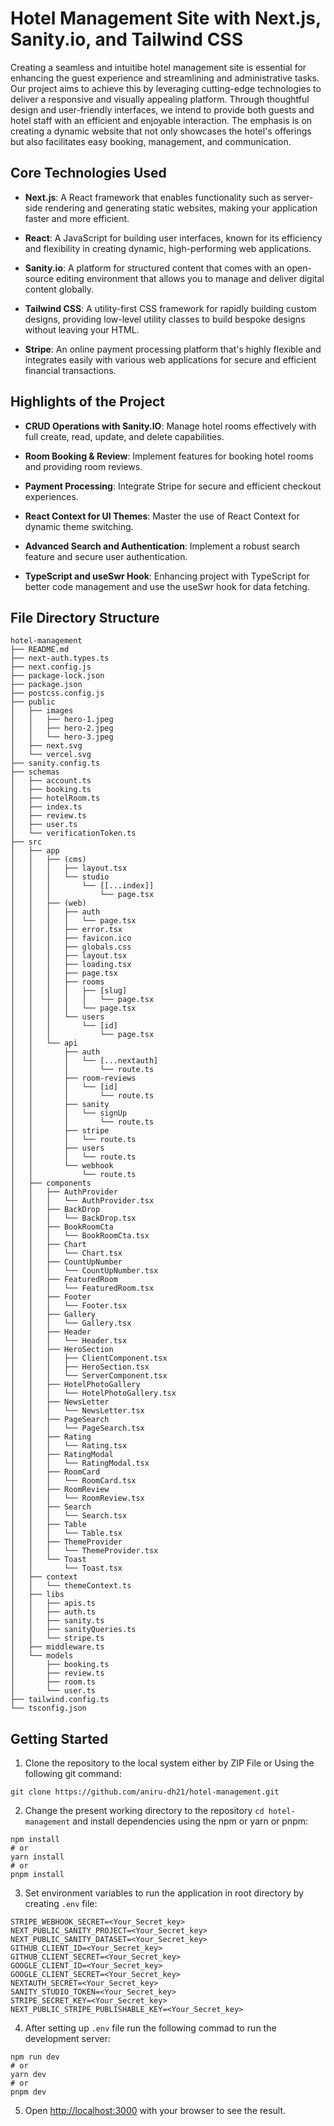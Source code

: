 # Hotel Management Site with Next.js, Sanity.io, and Tailwind CSS

Creating a seamless and intuitibe hotel management site is essential for enhancing the guest experience and streamlining and administrative tasks. Our project aims to achieve this by leveraging cutting-edge technologies to deliver a responsive and visually appealing platform. Through thoughtful design and user-friendly interfaces, we intend to provide both guests and hotel staff with an efficient and enjoyable interaction. The emphasis is on creating a dynamic website that not only showcases the hotel's offerings but also facilitates easy booking, management, and communication.

## Core Technologies Used

- **Next.js**: A React framework that enables functionality such as server-side rendering and generating static websites, making your application faster and more efficient.

- **React**: A JavaScript for building user interfaces, known for its efficiency and flexibility in creating dynamic, high-performing web applications.

- **Sanity.io**: A platform for structured content that comes with an open-source editing environment that allows you to manage and deliver digital content globally.

- **Tailwind CSS**: A utility-first CSS framework for rapidly building custom designs, providing low-level utility classes to build bespoke designs without leaving your HTML.

- **Stripe**: An online payment processing platform that's highly flexible and integrates easily with various web applications for secure and efficient financial transactions.

## Highlights of the Project

- **CRUD Operations with Sanity.IO**: Manage hotel rooms effectively with full create, read, update, and delete capabilities.

- **Room Booking & Review**: Implement features for booking hotel rooms and providing room reviews.

- **Payment Processing**: Integrate Stripe for secure and efficient checkout experiences.

- **React Context for UI Themes**: Master the use of React Context for dynamic theme switching.

- **Advanced Search and Authentication**: Implement a robust search feature and secure user authentication.

- **TypeScript and useSwr Hook**: Enhancing project with TypeScript for better code management and use the useSwr hook for data fetching.

## File Directory Structure

```
hotel-management
├── README.md
├── next-auth.types.ts
├── next.config.js
├── package-lock.json
├── package.json
├── postcss.config.js
├── public
│   ├── images
│   │   ├── hero-1.jpeg
│   │   ├── hero-2.jpeg
│   │   └── hero-3.jpeg
│   ├── next.svg
│   └── vercel.svg
├── sanity.config.ts
├── schemas
│   ├── account.ts
│   ├── booking.ts
│   ├── hotelRoom.ts
│   ├── index.ts
│   ├── review.ts
│   ├── user.ts
│   └── verificationToken.ts
├── src
│   ├── app
│   │   ├── (cms)
│   │   │   ├── layout.tsx
│   │   │   └── studio
│   │   │       └── [[...index]]
│   │   │           └── page.tsx
│   │   ├── (web)
│   │   │   ├── auth
│   │   │   │   └── page.tsx
│   │   │   ├── error.tsx
│   │   │   ├── favicon.ico
│   │   │   ├── globals.css
│   │   │   ├── layout.tsx
│   │   │   ├── loading.tsx
│   │   │   ├── page.tsx
│   │   │   ├── rooms
│   │   │   │   ├── [slug]
│   │   │   │   │   └── page.tsx
│   │   │   │   └── page.tsx
│   │   │   └── users
│   │   │       └── [id]
│   │   │           └── page.tsx
│   │   └── api
│   │       ├── auth
│   │       │   └── [...nextauth]
│   │       │       └── route.ts
│   │       ├── room-reviews
│   │       │   └── [id]
│   │       │       └── route.ts
│   │       ├── sanity
│   │       │   └── signUp
│   │       │       └── route.ts
│   │       ├── stripe
│   │       │   └── route.ts
│   │       ├── users
│   │       │   └── route.ts
│   │       └── webhook
│   │           └── route.ts
│   ├── components
│   │   ├── AuthProvider
│   │   │   └── AuthProvider.tsx
│   │   ├── BackDrop
│   │   │   └── BackDrop.tsx
│   │   ├── BookRoomCta
│   │   │   └── BookRoomCta.tsx
│   │   ├── Chart
│   │   │   └── Chart.tsx
│   │   ├── CountUpNumber
│   │   │   └── CountUpNumber.tsx
│   │   ├── FeaturedRoom
│   │   │   └── FeaturedRoom.tsx
│   │   ├── Footer
│   │   │   └── Footer.tsx
│   │   ├── Gallery
│   │   │   └── Gallery.tsx
│   │   ├── Header
│   │   │   └── Header.tsx
│   │   ├── HeroSection
│   │   │   ├── ClientComponent.tsx
│   │   │   ├── HeroSection.tsx
│   │   │   └── ServerComponent.tsx
│   │   ├── HotelPhotoGallery
│   │   │   └── HotelPhotoGallery.tsx
│   │   ├── NewsLetter
│   │   │   └── NewsLetter.tsx
│   │   ├── PageSearch
│   │   │   └── PageSearch.tsx
│   │   ├── Rating
│   │   │   └── Rating.tsx
│   │   ├── RatingModal
│   │   │   └── RatingModal.tsx
│   │   ├── RoomCard
│   │   │   └── RoomCard.tsx
│   │   ├── RoomReview
│   │   │   └── RoomReview.tsx
│   │   ├── Search
│   │   │   └── Search.tsx
│   │   ├── Table
│   │   │   └── Table.tsx
│   │   ├── ThemeProvider
│   │   │   └── ThemeProvider.tsx
│   │   └── Toast
│   │       └── Toast.tsx
│   ├── context
│   │   └── themeContext.ts
│   ├── libs
│   │   ├── apis.ts
│   │   ├── auth.ts
│   │   ├── sanity.ts
│   │   ├── sanityQueries.ts
│   │   └── stripe.ts
│   ├── middleware.ts
│   └── models
│       ├── booking.ts
│       ├── review.ts
│       ├── room.ts
│       └── user.ts
├── tailwind.config.ts
└── tsconfig.json
```

## Getting Started

1. Clone the repository to the local system either by ZIP File or Using the following git command:
```
git clone https://github.com/aniru-dh21/hotel-management.git
```

2. Change the present working directory to the repository `cd hotel-management` and install dependencies using the npm or yarn or pnpm:
```
npm install
# or
yarn install
# or
pnpm install
```

3. Set environment variables to run the application in root directory by creating `.env` file:
```
STRIPE_WEBHOOK_SECRET=<Your_Secret_key>
NEXT_PUBLIC_SANITY_PROJECT=<Your_Secret_key>
NEXT_PUBLIC_SANITY_DATASET=<Your_Secret_key>
GITHUB_CLIENT_ID=<Your_Secret_key>
GITHUB_CLIENT_SECRET=<Your_Secret_key>
GOOGLE_CLIENT_ID=<Your_Secret_key>
GOOGLE_CLIENT_SECRET=<Your_Secret_key>
NEXTAUTH_SECRET=<Your_Secret_key>
SANITY_STUDIO_TOKEN=<Your_Secret_key>
STRIPE_SECRET_KEY=<Your_Secret_key>
NEXT_PUBLIC_STRIPE_PUBLISHABLE_KEY=<Your_Secret_key>
```

4. After setting up `.env` file run the following commad to run the development server:
```
npm run dev
# or
yarn dev
# or
pnpm dev
```

5. Open [http://localhost:3000](http://localhost:3000) with your browser to see the result.
